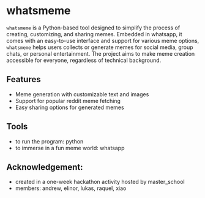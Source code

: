 # whatsmeme

`whatsmeme` is a Python-based tool designed to simplify the process of creating, customizing, and sharing memes. Embedded in whatsapp, it comes with an easy-to-use interface and support for various meme options, `whatsmeme` helps users collects or generate memes for social media, group chats, or personal entertainment. The project aims to make meme creation accessible for everyone, regardless of technical background.

## Features

- Meme generation with customizable text and images
- Support for popular reddit meme fetching
- Easy sharing options for generated memes

## Tools

- to run the program: python
- to immerse in a fun meme world: whatsapp

## Acknowledgement:
- created in a one-week hackathon activity hosted by master_school
- members: andrew, elinor, lukas, raquel, xiao